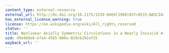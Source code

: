 ```yaml
---
content_type: external-resource
external_url: http://dx.doi.org/10.1175/1520-0469(1980)037<0515:NASCIA>2.0.CO;2
has_external_license_warning: true
license: https://en.wikipedia.org/wiki/All_rights_reserved
status: ''
title: Nonlinear Axially Symmetric Circulations in a Nearly Inviscid Atmosphere
uid: d9e48de8-e7a4-45b5-806a-029cb292af25
wayback_url: ''
---
```

